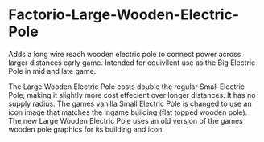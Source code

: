 # Factorio-Large-Wooden-Electric-Pole

Adds a long wire reach wooden electric pole to connect power across larger distances early game. Intended for equivilent use as the Big Electric Pole in mid and late game.

The Large Wooden Electric Pole costs double the regular Small Electric Pole, making it slightly more cost effecient over longer distances. It has no supply radius.
The games vanilla Small Electric Pole is changed to use an icon image that matches the ingame building (flat topped wooden pole).
The new Large Wooden Electric Pole uses an old version of the games wooden pole graphics for its building and icon.
